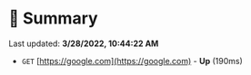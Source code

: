 # 📖 Summary
Last updated: **3/28/2022, 10:44:22 AM**

- `GET` [https://google.com](https://google.com) - **Up** (190ms)

